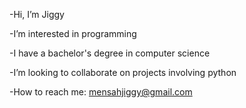 -Hi, I’m Jiggy

-I’m interested in programming

-I have a bachelor's degree in computer science

-I’m looking to collaborate on projects involving python

-How to reach me: mensahjiggy@gmail.com

